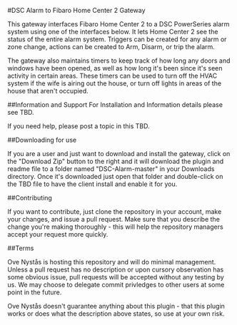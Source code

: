 #DSC Alarm to Fibaro Home Center 2 Gateway

This gateway interfaces Fibaro Home Center 2 to a DSC PowerSeries alarm system using one of the interfaces below. It lets Home Center 2 see the status of the entire alarm system. Triggers can be created for any alarm or zone change, actions can be created to Arm, Disarm, or trip the alarm. 

The gateway also maintains timers to keep track of how long any doors and windows have been opened, as well as how long it's been since it's seen activity in certain areas. These timers can be used to turn off the HVAC system if the wife is airing out the house, or turn off lights in areas of the house that aren't occupied.

##Information and Support
For Installation and Information details please see TBD.

If you need help, please post a topic in this TBD.

##Downloading for use

If you are a user and just want to download and install the gateway, click on the "Download Zip" button to the right and it will download the plugin and readme file to a folder named "DSC-Alarm-master" in your Downloads directory. Once it's downloaded just open that folder and double-click on the TBD file to have the client install and enable it for you.

##Contributing

If you want to contribute, just clone the repository in your account, make your changes, and issue a pull request. Make sure that you describe the change you're making thoroughly - this will help the repository managers accept your request more quickly.

##Terms

Ove Nystås is hosting this repository and will do minimal management. Unless a pull request has no description or upon cursory observation has some obvious issue, pull requests will be accepted without any testing by us. We may choose to delegate commit privledges to other users at some point in the future.

Ove Nystås doesn't guarantee anything about this plugin - that this plugin works or does what the description above states, so use at your own risk.

